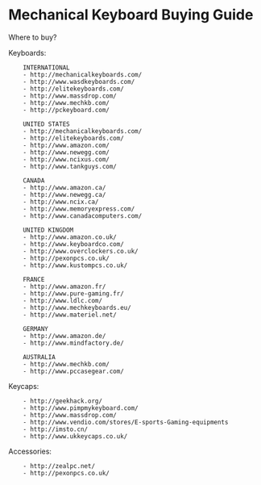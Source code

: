 # Mechanical Keyboard Buying Guide

Where to buy?
 
Keyboards:

        INTERNATIONAL
        - http://mechanicalkeyboards.com/
        - http://www.wasdkeyboards.com/
        - http://elitekeyboards.com/
        - http://www.massdrop.com/
        - http://www.mechkb.com/
        - http://pckeyboard.com/
 
        UNITED STATES
        - http://mechanicalkeyboards.com/
        - http://elitekeyboards.com/
        - http://www.amazon.com/
        - http://www.newegg.com/
        - http://www.ncixus.com/
        - http://www.tankguys.com/
 
        CANADA
        - http://www.amazon.ca/
        - http://www.newegg.ca/
        - http://www.ncix.ca/
        - http://www.memoryexpress.com/
        - http://www.canadacomputers.com/
 
        UNITED KINGDOM
        - http://www.amazon.co.uk/
        - http://www.keyboardco.com/
        - http://www.overclockers.co.uk/
        - http://pexonpcs.co.uk/
        - http://www.kustompcs.co.uk/
 
        FRANCE
        - http://www.amazon.fr/
        - http://www.pure-gaming.fr/
        - http://www.ldlc.com/
        - http://www.mechkeyboards.eu/
        - http://www.materiel.net/
 
        GERMANY
        - http://www.amazon.de/
        - http://www.mindfactory.de/
 
        AUSTRALIA
        - http://www.mechkb.com/
        - http://www.pccasegear.com/
 
Keycaps:

        - http://geekhack.org/
        - http://www.pimpmykeyboard.com/
        - http://www.massdrop.com/
        - http://www.vendio.com/stores/E-sports-Gaming-equipments
        - http://imsto.cn/
        - http://www.ukkeycaps.co.uk/
 
Accessories:

        - http://zealpc.net/
        - http://pexonpcs.co.uk/
